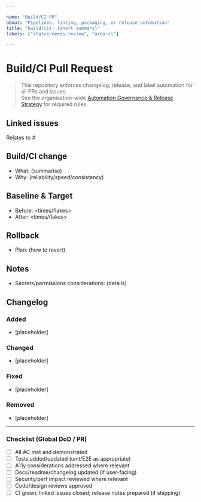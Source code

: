 ```yaml
---

name: "Build/CI PR"  
about: "Pipelines, linting, packaging, or release automation"  
title: "build(ci): {short summary}"  
labels: ["status:needs-review", "area:ci"]  

---
```


# Build/CI Pull Request

> This repository enforces changelog, release, and label automation for all PRs and issues.  
> See the organisation-wide [Automation Governance & Release Strategy](https://github.com/lightspeedwp/.github/blob/main/AUTOMATION_GOVERNANCE.md) for required rules.

## Linked issues

<!--
List any related issues by number (e.g. closes #123, relates to #789).
-->

Relates to #

## Build/CI change

- What: (summarise)
- Why: (reliability/speed/consistency)

## Baseline & Target

- Before: <times/flakes>
- After: <times/flakes>

## Rollback

- Plan: (how to revert)

## Notes

- Secrets/permissions considerations: (details)

## Changelog

<!--
Required for release automation.
Format: Keep a Changelog.
Categories: Added, Changed, Fixed, Removed.
User-facing notes only. Internal-only PRs (rare) may use the skip-changelog label.
Example:
### Changed
- Switched to action/cache@v3 for build speedup. (Relates to #789)
-->

### Added

- [placeholder]

### Changed

- [placeholder]

### Fixed

- [placeholder]

### Removed

- [placeholder]

<!--
If no user-facing changelog entry is needed, apply the skip-changelog label to this PR.
-->

---


### Checklist (Global DoD / PR)

- [ ] All AC met and demonstrated
- [ ] Tests added/updated (unit/E2E as appropriate)
- [ ] A11y considerations addressed where relevant
- [ ] Docs/readme/changelog updated (if user-facing)
- [ ] Security/perf impact reviewed where relevant
- [ ] Code/design reviews approved
- [ ] CI green; linked issues closed; release notes prepared (if shipping)
